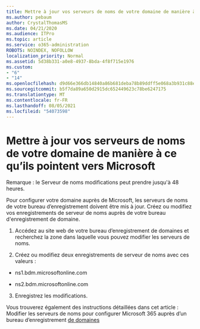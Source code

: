 ```yaml
---
title: Mettre à jour vos serveurs de noms de votre domaine de manière à ce qu’ils pointent vers Microsoft
ms.author: pebaum
author: CrystalThomasMS
ms.date: 04/21/2020
ms.audience: ITPro
ms.topic: article
ms.service: o365-administration
ROBOTS: NOINDEX, NOFOLLOW
localization_priority: Normal
ms.assetid: 5d38b331-a0e8-4937-8bda-4f8f715e1976
ms.custom:
- "6"
- "14"
ms.openlocfilehash: d9d66e366db14840a86b681deba78b89ddff5e068a3b931c88e493d2ec791b10
ms.sourcegitcommit: b5f7da89a650d2915dc652449623c78be6247175
ms.translationtype: MT
ms.contentlocale: fr-FR
ms.lasthandoff: 08/05/2021
ms.locfileid: "54073598"
---
```

# <a name="update-your-domain-nameservers-to-point-to-microsoft"></a>Mettre à jour vos serveurs de noms de votre domaine de manière à ce qu’ils pointent vers Microsoft

Remarque : le Serveur de noms modifications peut prendre jusqu'à 48 heures.
  
Pour configurer votre domaine auprès de Microsoft, les serveurs de noms de votre bureau d’enregistrement doivent être mis à jour. Créez ou modifiez vos enregistrements de serveur de noms auprès de votre bureau d'enregistrement de domaine.
  
1. Accédez au site web de votre bureau d’enregistrement de domaines et recherchez la zone dans laquelle vous pouvez modifier les serveurs de noms.

2. Créez ou modifiez deux enregistrements de serveur de noms avec ces valeurs :

  - ns1.bdm.microsoftonline.com

  - ns2.bdm.microsoftonline.com

3. Enregistrez les modifications.

Vous trouverez également des instructions détaillées dans cet article : Modifier les serveurs de noms pour configurer Microsoft 365 auprès d’un bureau d’enregistrement [de domaines](https://docs.microsoft.com/microsoft-365/admin/get-help-with-domains/change-nameservers-at-any-domain-registrar)
  